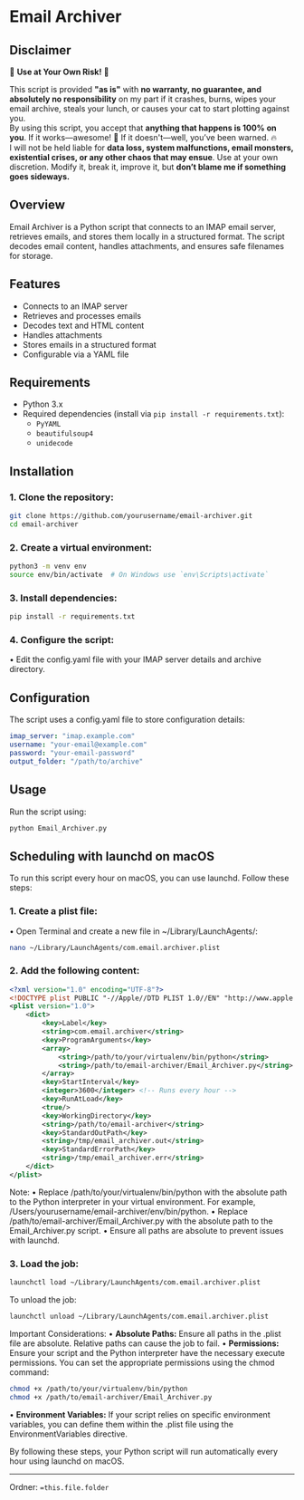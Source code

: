 # Email Archiver

## Disclaimer

🚀 **Use at Your Own Risk!** 🚀  

This script is provided **"as is"** with **no warranty, no guarantee, and absolutely no responsibility** on my part if it crashes, burns, wipes your email archive, steals your lunch, or causes your cat to start plotting against you.  
By using this script, you accept that **anything that happens is 100% on you**. If it works—awesome! 🎉 If it doesn't—well, you’ve been warned. 🔥  
I will not be held liable for **data loss, system malfunctions, email monsters, existential crises, or any other chaos that may ensue**. Use at your own discretion. Modify it, break it, improve it, but **don’t blame me if something goes sideways.**  

## Overview
Email Archiver is a Python script that connects to an IMAP email server, retrieves emails, and stores them locally in a structured format. The script decodes email content, handles attachments, and ensures safe filenames for storage.

## Features
- Connects to an IMAP server
- Retrieves and processes emails
- Decodes text and HTML content
- Handles attachments
- Stores emails in a structured format
- Configurable via a YAML file

## Requirements
- Python 3.x
- Required dependencies (install via `pip install -r requirements.txt`):
  - `PyYAML`
  - `beautifulsoup4`
  - `unidecode`

## Installation

### 1. **Clone the repository:**
   ```sh
   git clone https://github.com/yourusername/email-archiver.git
   cd email-archiver
   ```  

### 2.  Create a virtual environment:
```sh
python3 -m venv env
source env/bin/activate  # On Windows use `env\Scripts\activate`
```

### 3. Install dependencies:
```sh
pip install -r requirements.txt
```

### 4.  Configure the script:
•   Edit the config.yaml file with your IMAP server details and archive directory.

## Configuration

The script uses a config.yaml file to store configuration details:

```yaml
imap_server: "imap.example.com"
username: "your-email@example.com"
password: "your-email-password"
output_folder: "/path/to/archive"
```

## Usage

Run the script using:
```sh
python Email_Archiver.py
```

## Scheduling with launchd on macOS

To run this script every hour on macOS, you can use launchd. Follow these steps:
### 1. Create a plist file:
• Open Terminal and create a new file in ~/Library/LaunchAgents/:

```sh
nano ~/Library/LaunchAgents/com.email.archiver.plist
```
### 2.  Add the following content:

```xml
<?xml version="1.0" encoding="UTF-8"?>
<!DOCTYPE plist PUBLIC "-//Apple//DTD PLIST 1.0//EN" "http://www.apple.com/DTDs/PropertyList-1.0.dtd">
<plist version="1.0">
    <dict>
        <key>Label</key>
        <string>com.email.archiver</string>
        <key>ProgramArguments</key>
        <array>
            <string>/path/to/your/virtualenv/bin/python</string>
            <string>/path/to/email-archiver/Email_Archiver.py</string>
        </array>
        <key>StartInterval</key>
        <integer>3600</integer> <!-- Runs every hour -->
        <key>RunAtLoad</key>
        <true/>
        <key>WorkingDirectory</key>
        <string>/path/to/email-archiver</string>
        <key>StandardOutPath</key>
        <string>/tmp/email_archiver.out</string>
        <key>StandardErrorPath</key>
        <string>/tmp/email_archiver.err</string>
    </dict>
</plist>
```

Note:
    •   Replace /path/to/your/virtualenv/bin/python with the absolute path to the Python interpreter in your virtual environment. For example, /Users/yourusername/email-archiver/env/bin/python.
    •   Replace /path/to/email-archiver/Email_Archiver.py with the absolute path to the Email_Archiver.py script.
    •   Ensure all paths are absolute to prevent issues with launchd.

### 3.  Load the job:
```sh
launchctl load ~/Library/LaunchAgents/com.email.archiver.plist
```

To unload the job:
```sh
launchctl unload ~/Library/LaunchAgents/com.email.archiver.plist
```

Important Considerations:
    •   **Absolute Paths:** Ensure all paths in the .plist file are absolute. Relative paths can cause the job to fail.
    •   **Permissions:** Ensure your script and the Python interpreter have the necessary execute permissions. You can set the appropriate permissions using the chmod command:
```sh
chmod +x /path/to/your/virtualenv/bin/python
chmod +x /path/to/email-archiver/Email_Archiver.py
```

•   **Environment Variables:** If your script relies on specific environment variables, you can define them within the .plist file using the <key>EnvironmentVariables</key> directive.

By following these steps, your Python script will run automatically every hour using launchd on macOS.




---
Ordner: `=this.file.folder`
